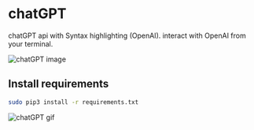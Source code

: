 # chatGPT
chatGPT api with Syntax highlighting (OpenAI). interact with OpenAI from your terminal.


<img src="https://sagar040.github.io/archives/media/chatgpt/chatGPT.png" alt="chatGPT image" width="auto" />


## Install requirements
```bash
sudo pip3 install -r requirements.txt
```

<img src="https://sagar040.github.io/archives/media/chatgpt/chatGPT_lq.gif" alt="chatGPT gif" width="auto" height="auto" />
